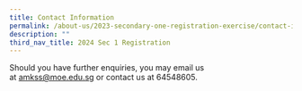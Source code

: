 ```yaml
---
title: Contact Information
permalink: /about-us/2023-secondary-one-registration-exercise/contact-information/
description: ""
third_nav_title: 2024 Sec 1 Registration
---
```

Should you have further enquiries, you may email us at&nbsp;<a href="mailto:amkss@moe.edu.sg"><font color="#62C183">amkss@moe.edu.sg</font></a>&nbsp;or contact us at 64548605.